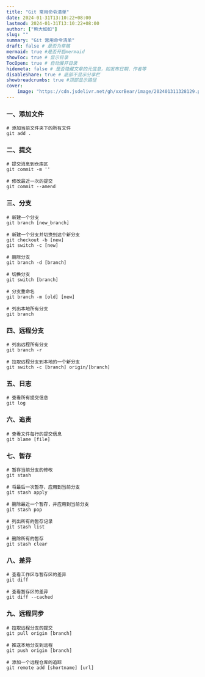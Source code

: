 ```yaml
---
title: "Git 常用命令清单"
date: 2024-01-31T13:10:22+08:00
lastmod: 2024-01-31T13:10:22+08:00
author: ["熊大如如"]
slug: ""
summary: "Git 常用命令清单"
draft: false # 是否为草稿
mermaid: true #是否开启mermaid
showToc: true # 显示目录
TocOpen: true # 自动展开目录
hidemeta: false # 是否隐藏文章的元信息，如发布日期、作者等
disableShare: true # 底部不显示分享栏
showbreadcrumbs: true #顶部显示路径
cover:
    image: "https://cdn.jsdelivr.net/gh/xxrBear/image/202401311328129.png"  # 文章的图片
---
```



### 一、添加文件
```shell
# 添加当前文件夹下的所有文件
git add .

```

### 二、提交
```shell
# 提交消息到仓库区
git commit -m ''

# 修改最近一次的提交
git commit --amend

```

### 三、分支
```shell
# 新建一个分支
git branch [new_branch]

# 新建一个分支并切换到这个新分支
git checkout -b [new]
git switch -c [new]

# 删除分支
git branch -d [branch]

# 切换分支
git switch [branch]

# 分支重命名
git branch -m [old] [new]

# 列出本地所有分支
git branch

```

### 四、远程分支
```shell
# 列出远程所有分支
git branch -r

# 拉取远程分支到本地的一个新分支
git switch -c [branch] origin/[branch]

```

### 五、日志
```shell
# 查看所有提交信息
git log

```

### 六、追责
```shell
# 查看文件每行的提交信息
git blame [file]

```

### 七、暂存
```shell
# 暂存当前分支的修改
git stash

# 将最后一次暂存，应用到当前分支
git stash apply

# 删除最近一个暂存，并应用到当前分支
git stash pop

# 列出所有的暂存记录
git stash list

# 删除所有的暂存
git stash clear

```

### 八、差异
```shell
# 查看工作区与暂存区的差异
git diff

# 查看暂存区的差异
git diff --cached
```

### 九、远程同步
```shell
# 拉取远程分支的提交
git pull origin [branch]

# 推送本地分支到远程
git push origin [branch]

# 添加一个远程仓库的追踪
git remote add [shortname] [url]


```

